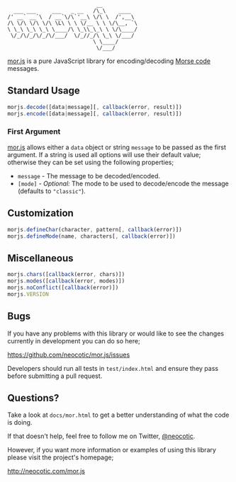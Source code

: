                                 __           
      ___ ___     ___   _ __   /\_\    ____  
    /' __` __`\  / __`\/\`'__\ \/\ \  /',__\ 
    /\ \/\ \/\ \/\ \L\ \ \ \/__ \ \ \/\__, `\
    \ \_\ \_\ \_\ \____/\ \_\\_\_\ \ \/\____/
     \/_/\/_/\/_/\/___/  \/_//_/\ \_\ \/___/ 
                               \ \____/      
                                \/___/       

[mor.js][] is a pure JavaScript library for encoding/decoding [Morse code][]
messages.

## Standard Usage

``` javascript
morjs.decode([data|message][, callback(error, result)])
morjs.encode([data|message][, callback(error, result)])
```

### First Argument

[mor.js][] allows either a `data` object or string `message` to be passed as the
first argument. If a string is used all options will use their default value;
otherwise they can be set using the following properties;

* `message` - The message to be decoded/encoded.
* `[mode]` - *Optional:* The mode to be used to decode/encode the message
  (defaults to `"classic"`).

## Customization

``` javascript
morjs.defineChar(character, pattern[, callback(error)])
morjs.defineMode(name, characters[, callback(error)])
```

## Miscellaneous

``` javascript
morjs.chars([callback(error, chars)])
morjs.modes([callback(error, modes)])
morjs.noConflict([callback(error)])
morjs.VERSION
```

## Bugs

If you have any problems with this library or would like to see the changes
currently in development you can do so here;

https://github.com/neocotic/mor.js/issues

Developers should run all tests in `test/index.html` and ensure they pass before
submitting a pull request.

## Questions?

Take a look at `docs/mor.html` to get a better understanding of what the code is
doing.

If that doesn't help, feel free to follow me on Twitter, [@neocotic][].

However, if you want more information or examples of using this library please
visit the project's homepage;

http://neocotic.com/mor.js

[@neocotic]: https://twitter.com/#!/neocotic
[mor.js]: http://neocotic.com/mor.js
[morse code]: http://en.wikipedia.org/wiki/Morse_code